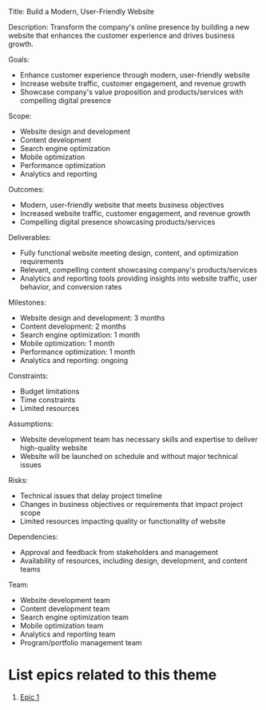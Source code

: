 Title: Build a Modern, User-Friendly Website 

Description:
Transform the company's online presence by building a new website that enhances the customer experience and drives business growth.


Goals:

* Enhance customer experience through modern, user-friendly website
* Increase website traffic, customer engagement, and revenue growth
* Showcase company's value proposition and products/services with compelling digital presence

Scope:

* Website design and development
* Content development
* Search engine optimization
* Mobile optimization
* Performance optimization
* Analytics and reporting

Outcomes:

* Modern, user-friendly website that meets business objectives
* Increased website traffic, customer engagement, and revenue growth
* Compelling digital presence showcasing products/services

Deliverables:

* Fully functional website meeting design, content, and optimization requirements
* Relevant, compelling content showcasing company's products/services
* Analytics and reporting tools providing insights into website traffic, user behavior, and conversion rates

Milestones:

* Website design and development: 3 months
* Content development: 2 months
* Search engine optimization: 1 month
* Mobile optimization: 1 month
* Performance optimization: 1 month
* Analytics and reporting: ongoing

Constraints:

* Budget limitations
* Time constraints
* Limited resources

Assumptions:

* Website development team has necessary skills and expertise to deliver high-quality website
* Website will be launched on schedule and without major technical issues

Risks:

* Technical issues that delay project timeline
* Changes in business objectives or requirements that impact project scope
* Limited resources impacting quality or functionality of website

Dependencies:

* Approval and feedback from stakeholders and management
* Availability of resources, including design, development, and content teams

Team:

* Website development team
* Content development team
* Search engine optimization team
* Mobile optimization team
* Analytics and reporting team
* Program/portfolio management team

# List epics related to this theme
1. [Epic 1](documentation/templates/theme/initiatives/epics/epic_template.md)

